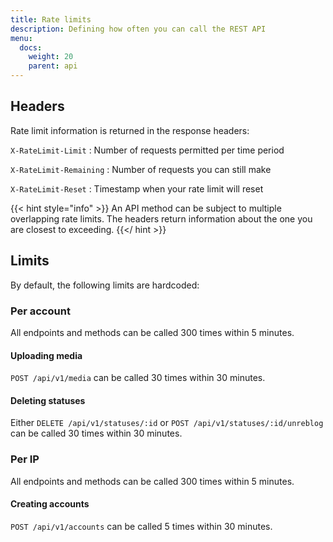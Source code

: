 ```yaml
---
title: Rate limits
description: Defining how often you can call the REST API
menu:
  docs:
    weight: 20
    parent: api
---
```


## Headers

Rate limit information is returned in the response headers:

`X-RateLimit-Limit`
: Number of requests permitted per time period

`X-RateLimit-Remaining`
: Number of requests you can still make

`X-RateLimit-Reset`
: Timestamp when your rate limit will reset

{{< hint style="info" >}}
An API method can be subject to multiple overlapping rate limits. The headers return information about the one you are closest to exceeding.
{{</ hint >}}

## Limits

By default, the following limits are hardcoded:

### Per account

All endpoints and methods can be called 300 times within 5 minutes.

#### Uploading media

`POST /api/v1/media` can be called 30 times within 30 minutes.

#### Deleting statuses

Either `DELETE /api/v1/statuses/:id` or `POST /api/v1/statuses/:id/unreblog` can be called 30 times within 30 minutes.

### Per IP

All endpoints and methods can be called 300 times within 5 minutes.

#### Creating accounts

`POST /api/v1/accounts` can be called 5 times within 30 minutes.

